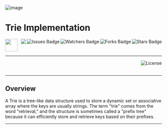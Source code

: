 ![image](https://github.com/JDSherbert/Trie-Implementation/assets/43964243/dcc1a5a0-4eb5-4da1-a2d5-aba91c1634c2)

# Trie Implementation

<!-- Header Start -->
<a href = "https://learn.microsoft.com/en-us/cpp/cpp-language"> <img height="40" img width="40" src="https://cdn.simpleicons.org/c++"> </a>
<img align="right" alt="Stars Badge" src="https://img.shields.io/github/stars/jdsherbert/Trie?label=%E2%AD%90"/>
<img align="right" alt="Forks Badge" src="https://img.shields.io/github/forks/jdsherbert/Trie?label=%F0%9F%8D%B4"/>
<img align="right" alt="Watchers Badge" src="https://img.shields.io/github/watchers/jdsherbert/Trie?label=%F0%9F%91%81%EF%B8%8F"/>
<img align="right" alt="Issues Badge" src="https://img.shields.io/github/issues/jdsherbert/Trie?label=%E2%9A%A0%EF%B8%8F"/>
<img align="right" src="https://hits.seeyoufarm.com/api/count/incr/badge.svg?url=https%3A%2F%2Fgithub.com%2FJDSherbert%2FTrie%2Fhit-counter%2FREADME&count_bg=%2379C83D&title_bg=%23555555&labelColor=0E1128&title=🔍&style=for-the-badge">
<!-- Header End --> 

-----------------------------------------------------------------------
  
<a href="https://choosealicense.com/licenses/mit/"> 
  <img align="right" alt="License" src="https://img.shields.io/badge/License%20:%20MIT-black?style=for-the-badge&logo=mit&logoColor=white&color=black&labelColor=black"> </a>
  
<br></br>

-----------------------------------------------------------------------
## Overview

A Trie is a tree-like data structure used to store a dynamic set or associative array where the keys are usually strings. The term "trie" comes from the word "retrieval," and the structure is sometimes called a "prefix tree" because it can efficiently store and retrieve keys based on their prefixes.


-----------------------------------------------------------------------

